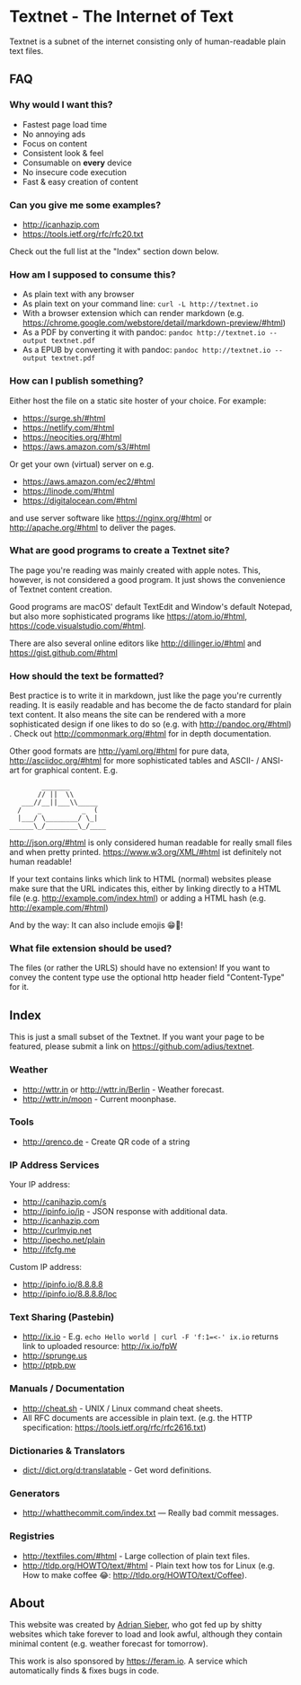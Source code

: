 # Textnet - The Internet of Text

Textnet is a subnet of the internet
consisting only of human-readable plain text files.


## FAQ

### Why would I want this?

- Fastest page load time
- No annoying ads
- Focus on content
- Consistent look & feel
- Consumable on **every** device
- No insecure code execution
- Fast & easy creation of content


### Can you give me some examples?

- <http://icanhazip.com>
- <https://tools.ietf.org/rfc/rfc20.txt>

Check out the full list at the "Index" section down below.


### How am I supposed to consume this?

- As plain text with any browser
- As plain text on your command line: `curl -L http://textnet.io`
- With a browser extension which can render markdown
  (e.g. <https://chrome.google.com/webstore/detail/markdown-preview/#html>)
- As a PDF by converting it with pandoc:
  `pandoc http://textnet.io --output textnet.pdf`
- As a EPUB by converting it with pandoc:
  `pandoc http://textnet.io --output textnet.pdf`


### How can I publish something?

Either host the file on a static site hoster of your choice.
For example:

- <https://surge.sh/#html>
- <https://netlify.com/#html>
- <https://neocities.org/#html>
- <https://aws.amazon.com/s3/#html>

Or get your own (virtual) server on e.g.

- <https://aws.amazon.com/ec2/#html>
- <https://linode.com/#html>
- <https://digitalocean.com/#html>

and use server software like <https://nginx.org/#html> or
<http://apache.org/#html> to deliver the pages.


### What are good programs to create a Textnet site?

The page you're reading was mainly created with apple notes.
This, however, is not considered a good program.
It just shows the convenience of Textnet content creation.

Good programs are macOS' default TextEdit and Window's default Notepad,
but also more sophisticated programs like <https://atom.io/#html>,
<https://code.visualstudio.com/#html>.

There are also several online editors like <http://dillinger.io/#html>
and <https://gist.github.com/#html>


### How should the text be formatted?

Best practice is to write it in markdown,
just like the page you're currently reading.
It is easily readable and has become the de facto standard
for plain text content.
It also means the site can be rendered with a more sophisticated design
if one likes to do so (e.g. with <http://pandoc.org/#html>) .
Check out <http://commonmark.org/#html> for in depth documentation.

Other good formats are <http://yaml.org/#html> for pure data,
<http://asciidoc.org/#html> for more sophisticated tables
and ASCII- / ANSI-art for graphical content. E.g.

```
        _______
       // ||  \\
   ___//__||___\\_____
  /    _          _  (
  |___/ \________/ \_|
______\_/________\_/____
```

<http://json.org/#html> is only considered human readable
for really small files and when pretty printed.
<https://www.w3.org/XML/#html> ist definitely not human readable!

If your text contains links which link to HTML (normal) websites
please make sure that the URL indicates this, either by linking
directly to a HTML file (e.g. <http://example.com/index.html>) or
adding a HTML hash (e.g. <http://example.com/#html>)

And by the way: It can also include emojis 😁🎉!


### What file extension should be used?

The files (or rather the URLS) should have no extension!
If you want to convey the content type
use the optional http header field "Content-Type" for it.


## Index

This is just a small subset of the Textnet.
If you want your page to be featured,
please submit a link on <https://github.com/adius/textnet>.


### Weather

- <http://wttr.in> or <http://wttr.in/Berlin> - Weather forecast.
- <http://wttr.in/moon> - Current moonphase.


### Tools

- <http://qrenco.de> - Create QR code of a string


### IP Address Services

Your IP address:

- <http://canihazip.com/s>
- <http://ipinfo.io/ip> - JSON response with additional data.
- <http://icanhazip.com>
- <http://curlmyip.net>
- <http://ipecho.net/plain>
- <http://ifcfg.me>

Custom IP address:

- <http://ipinfo.io/8.8.8.8>
- <http://ipinfo.io/8.8.8.8/loc>


### Text Sharing (Pastebin)

- <http://ix.io> -
  E.g. `echo Hello world | curl -F 'f:1=<-' ix.io` returns link
  to uploaded resource: <http://ix.io/fpW>
- <http://sprunge.us>
- <http://ptpb.pw>


### Manuals / Documentation

- <http://cheat.sh> - UNIX / Linux command cheat sheets.
- All RFC documents are accessible in plain text.
  (e.g. the HTTP specification: <https://tools.ietf.org/rfc/rfc2616.txt>)


### Dictionaries & Translators

- <dict://dict.org/d:translatable> - Get word definitions.


### Generators

- <http://whatthecommit.com/index.txt> — Really bad commit messages.


### Registries

- <http://textfiles.com/#html> - Large collection of plain text files.
- <http://tldp.org/HOWTO/text/#html> - Plain text how tos for Linux
  (e.g. How to make coffee 😂: <http://tldp.org/HOWTO/text/Coffee>).


## About

This website was created by [Adrian Sieber](adriansieber.com#html),
who got fed up by shitty websites which take forever to load and look awful,
although they contain minimal content (e.g. weather forecast for tomorrow).

This work is also sponsored by <https://feram.io>.
A service which automatically finds & fixes bugs in code.
